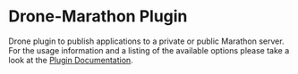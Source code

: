 # Drone-Marathon Plugin

Drone plugin to publish applications to a private or public Marathon
server. For the usage information and a listing of the available options
please take a look at the [Plugin Documentation](http://plugins.drone.io/e20co/drone-marathon/).
